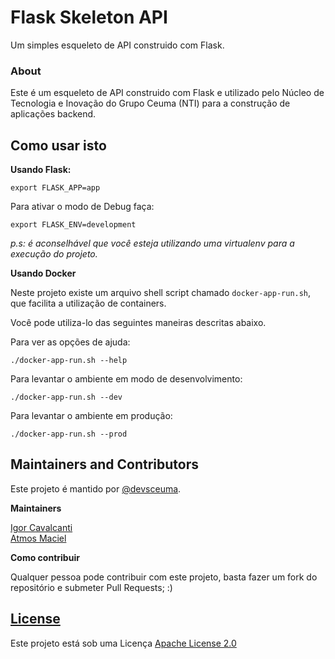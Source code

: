 # Flask Skeleton API

Um simples esqueleto de API construido com Flask.

### About

Este é um esqueleto de API construido com Flask e utilizado pelo Núcleo de Tecnologia e Inovação do Grupo Ceuma (NTI) para a construção de aplicações backend.

## Como usar isto

**Usando Flask:**

```export FLASK_APP=app```

Para ativar o modo de Debug faça:

```export FLASK_ENV=development```

*p.s: é aconselhável que você esteja utilizando uma virtualenv para a execução do projeto.*

**Usando Docker**

Neste projeto existe um arquivo shell script chamado ```docker-app-run.sh```, que facilita a utilização de containers.

Você pode utiliza-lo das seguintes maneiras descritas abaixo.

Para ver as opções de ajuda:

```./docker-app-run.sh --help```

Para levantar o ambiente em modo de desenvolvimento:

```./docker-app-run.sh --dev```

Para levantar o ambiente em produção:

```./docker-app-run.sh --prod```

## Maintainers and Contributors

Este projeto é mantido por [@devsceuma](https://github.com/devsceuma).

**Maintainers**

[Igor Cavalcanti](https://github.com/cavalcantigor) <br>
[Atmos Maciel](https://github.com/atmosmps)

**Como contribuir**

Qualquer pessoa pode contribuir com este projeto, basta fazer um fork do repositório e submeter Pull Requests; :)

## [License](./LICENSE)

Este projeto está sob uma Licença [Apache License 2.0](https://choosealicense.com/licenses/apache-2.0)
